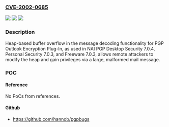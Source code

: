 ### [CVE-2002-0685](https://cve.mitre.org/cgi-bin/cvename.cgi?name=CVE-2002-0685)
![](https://img.shields.io/static/v1?label=Product&message=n%2Fa&color=blue)
![](https://img.shields.io/static/v1?label=Version&message=n%2Fa&color=blue)
![](https://img.shields.io/static/v1?label=Vulnerability&message=n%2Fa&color=brighgreen)

### Description

Heap-based buffer overflow in the message decoding functionality for PGP Outlook Encryption Plug-In, as used in NAI PGP Desktop Security 7.0.4, Personal Security 7.0.3, and Freeware 7.0.3, allows remote attackers to modify the heap and gain privileges via a large, malformed mail message.

### POC

#### Reference
No PoCs from references.

#### Github
- https://github.com/hannob/pgpbugs

